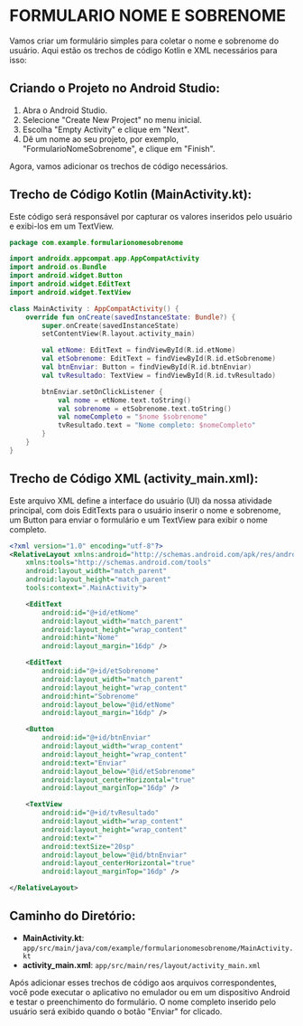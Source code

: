 # FORMULARIO NOME E SOBRENOME
Vamos criar um formulário simples para coletar o nome e sobrenome do usuário. Aqui estão os trechos de código Kotlin e XML necessários para isso:

## Criando o Projeto no Android Studio:
1. Abra o Android Studio.
2. Selecione "Create New Project" no menu inicial.
3. Escolha "Empty Activity" e clique em "Next".
4. Dê um nome ao seu projeto, por exemplo, "FormularioNomeSobrenome", e clique em "Finish".

Agora, vamos adicionar os trechos de código necessários.

## Trecho de Código Kotlin (MainActivity.kt):
Este código será responsável por capturar os valores inseridos pelo usuário e exibi-los em um TextView.

```kotlin
package com.example.formularionomesobrenome

import androidx.appcompat.app.AppCompatActivity
import android.os.Bundle
import android.widget.Button
import android.widget.EditText
import android.widget.TextView

class MainActivity : AppCompatActivity() {
    override fun onCreate(savedInstanceState: Bundle?) {
        super.onCreate(savedInstanceState)
        setContentView(R.layout.activity_main)

        val etNome: EditText = findViewById(R.id.etNome)
        val etSobrenome: EditText = findViewById(R.id.etSobrenome)
        val btnEnviar: Button = findViewById(R.id.btnEnviar)
        val tvResultado: TextView = findViewById(R.id.tvResultado)

        btnEnviar.setOnClickListener {
            val nome = etNome.text.toString()
            val sobrenome = etSobrenome.text.toString()
            val nomeCompleto = "$nome $sobrenome"
            tvResultado.text = "Nome completo: $nomeCompleto"
        }
    }
}
```

## Trecho de Código XML (activity_main.xml):
Este arquivo XML define a interface do usuário (UI) da nossa atividade principal, com dois EditTexts para o usuário inserir o nome e sobrenome, um Button para enviar o formulário e um TextView para exibir o nome completo.

```xml
<?xml version="1.0" encoding="utf-8"?>
<RelativeLayout xmlns:android="http://schemas.android.com/apk/res/android"
    xmlns:tools="http://schemas.android.com/tools"
    android:layout_width="match_parent"
    android:layout_height="match_parent"
    tools:context=".MainActivity">

    <EditText
        android:id="@+id/etNome"
        android:layout_width="match_parent"
        android:layout_height="wrap_content"
        android:hint="Nome"
        android:layout_margin="16dp" />

    <EditText
        android:id="@+id/etSobrenome"
        android:layout_width="match_parent"
        android:layout_height="wrap_content"
        android:hint="Sobrenome"
        android:layout_below="@id/etNome"
        android:layout_margin="16dp" />

    <Button
        android:id="@+id/btnEnviar"
        android:layout_width="wrap_content"
        android:layout_height="wrap_content"
        android:text="Enviar"
        android:layout_below="@id/etSobrenome"
        android:layout_centerHorizontal="true"
        android:layout_marginTop="16dp" />

    <TextView
        android:id="@+id/tvResultado"
        android:layout_width="wrap_content"
        android:layout_height="wrap_content"
        android:text=""
        android:textSize="20sp"
        android:layout_below="@id/btnEnviar"
        android:layout_centerHorizontal="true"
        android:layout_marginTop="16dp" />

</RelativeLayout>
```

## Caminho do Diretório:
- **MainActivity.kt**: `app/src/main/java/com/example/formularionomesobrenome/MainActivity.kt`
- **activity_main.xml**: `app/src/main/res/layout/activity_main.xml`

Após adicionar esses trechos de código aos arquivos correspondentes, você pode executar o aplicativo no emulador ou em um dispositivo Android e testar o preenchimento do formulário. O nome completo inserido pelo usuário será exibido quando o botão "Enviar" for clicado.